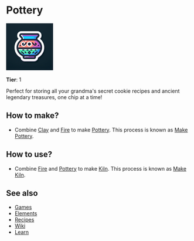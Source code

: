 # Pottery

![](../images/item.pottery.png)

**Tier**: 1

Perfect for storing all your grandma's secret cookie recipes and ancient legendary treasures, one chip at a time!

## How to make?

* Combine [Clay](/wiki/elements/clay) and [Fire](/wiki/elements/fire) to make [Pottery](/wiki/elements/pottery). This process is known as [Make Pottery](/wiki/recipes/make-pottery).

## How to use?

* Combine [Fire](/wiki/elements/fire) and [Pottery](/wiki/elements/pottery) to make [Kiln](/wiki/elements/kiln). This process is known as [Make Kiln](/wiki/recipes/make-kiln).

## See also

* [Games](/wiki/games)
* [Elements](/wiki/elements)
* [Recipes](/wiki/recipes)
* [Wiki](/wiki/index)
* [Learn](/learn/index)